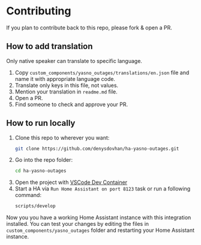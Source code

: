 # Contributing

If you plan to contribute back to this repo, please fork & open a PR.

## How to add translation

Only native speaker can translate to specific language.

1. Copy `custom_components/yasno_outages/translations/en.json` file and name it with appropriate language code.
1. Translate only keys in this file, not values.
1. Mention your translation in `readme.md` file.
1. Open a PR.
1. Find someone to check and approve your PR.

## How to run locally

1. Clone this repo to wherever you want:
   ```sh
   git clone https://github.com/denysdovhan/ha-yasno-outages.git
   ```
2. Go into the repo folder:
   ```sh
   cd ha-yasno-outages
   ```
3. Open the project with [VSCode Dev Container](https://code.visualstudio.com/docs/devcontainers/containers)
4. Start a HA via `Run Home Assistant on port 8123` task or run a following command:
   ```sh
   scripts/develop
   ```

Now you you have a working Home Assistant instance with this integration installed. You can test your changes by editing the files in `custom_components/yasno_outages` folder and restarting your Home Assistant instance.

